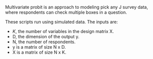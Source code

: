 Multivariate probit is an approach to modeling pick any J survey data, where respondents can check multiple boxes in a question.

These scripts run using simulated data. The inputs are:

 * $K$, the number of variables in the design matrix X.
 * D, the dimension of the output y.
 * N, the number of respondents.
 * y is a matrix of size N x D.
 * X is a matrix of size N x K.
 
